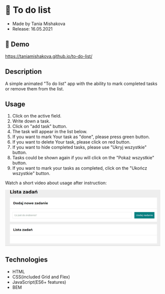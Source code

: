 # 📌 To do list
- Made by Tania Mishakova
- Release: 16.05.2021
## 🔗 Demo
https://taniamishakova.github.io/to-do-list/

## Description
A simple animated "To do list" app with the ability to mark completed tasks or remove them from the list.

## Usage
1. Click on the active field.
2. Write down a task.
3. Click on "add task" button.
4. The task will appear in the list below.
5. If you want to mark Your task as "done", please press green button.
6. If you want to delete Your task, please click on red button.
7. If you want to hide completed tasks, please use "Ukryj wszystkie" button.
8. Tasks could be shown again if you will click on the "Pokaż wszystkie" button.
9. If you want to mark your tasks as completed, click on the "Ukończ wszystkie" button.

Watch a short video about usage after instruction:

![site preview](https://github.com/taniamishakova/to-do-list/blob/main/images/Animation.gif)

## Technologies
- HTML
- CSS(included Grid and Flex)
- JavaScript(ES6+ features)
- BEM
